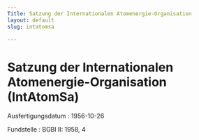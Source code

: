 ```yaml
---
Title: Satzung der Internationalen Atomenergie-Organisation
layout: default
slug: intatomsa

---
```


# Satzung der Internationalen Atomenergie-Organisation (IntAtomSa)

Ausfertigungsdatum
:   1956-10-26

Fundstelle
:   BGBl II: 1958, 4

